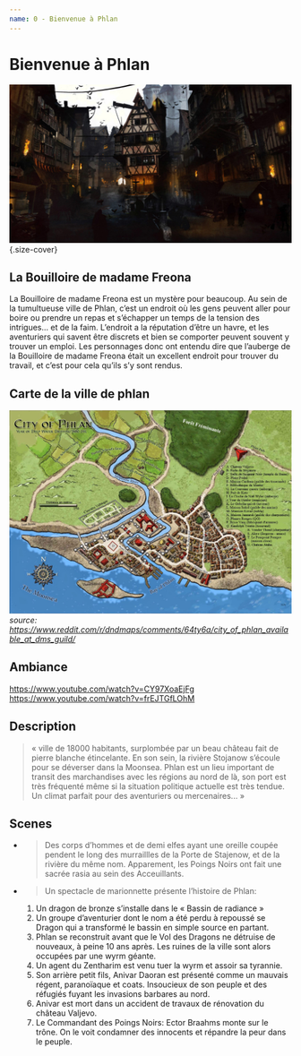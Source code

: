 ```yaml
---
name: 0 - Bienvenue à Phlan
---
```

# Bienvenue à Phlan

![heading](./ressources/phlan.jpg){.size-cover}


## La Bouilloire de madame Freona
La Bouilloire de madame Freona est un mystère pour beaucoup. Au sein de la tumultueuse ville de Phlan, c’est un endroit où les gens peuvent aller pour boire ou prendre un repas et s’échapper un temps de la tension des intrigues... et de la faim. L’endroit a la réputation d’être un havre, et les aventuriers qui savent être discrets et bien se comporter peuvent souvent y trouver un emploi.
Les personnages donc ont entendu dire que l’auberge de la Bouilloire de madame Freona était un excellent endroit pour trouver du travail, et c’est pour cela qu’ils s’y sont rendus.


## Carte de la ville de phlan

![carte](./ressources/phlan-map.jpg)
*source: https://www.reddit.com/r/dndmaps/comments/64ty6a/city_of_phlan_available_at_dms_guild/*

## Ambiance

https://www.youtube.com/watch?v=CY97XoaEjFg
https://www.youtube.com/watch?v=frEJTGfLOhM

## Description
> « ville de 18000 habitants, surplombée par un beau château fait de pierre blanche étincelante. En son sein, la rivière Stojanow s’écoule pour se déverser dans la Moonsea. Phlan est un lieu important de transit des marchandises avec les régions au nord de là, son port est très fréquenté même si la situation politique actuelle est très tendue. Un climat parfait pour des aventuriers ou mercenaires... »

## Scenes

 - > Des corps d’hommes et de demi elfes ayant une oreille coupée pendent le long des murraillles de la Porte de Stajenow, et de la rivière du même nom. Apparement, les Poings Noirs ont fait une sacrée rasia au sein des Acceuillants.

- > Un spectacle de marionnette présente l’histoire de Phlan:
  1. Un dragon de bronze s’installe dans le « Bassin de radiance »
  2. Un groupe d’aventurier dont le nom a été perdu à repoussé se Dragon qui a transformé le bassin en simple source en partant.
  3. Phlan se reconstruit avant que le Vol des Dragons ne détruise de nouveaux, à peine 10 ans après. Les ruines de la ville sont alors occupées par une wyrm géante.
  4. Un agent du Zentharim est venu tuer la wyrm et assoir sa tyrannie.
  5. Son arrière petit fils, Anivar Daoran est présenté comme un mauvais régent, paranoïaque et coats. Insoucieux de son peuple et des réfugiés fuyant les invasions barbares au nord.
  6. Anivar est mort dans un accident de travaux de rénovation du château Valjevo.
  7. Le Commandant des Poings Noirs: Ector Braahms monte sur le trône. On le voit condamner des innocents et répandre la peur dans le peuple.
